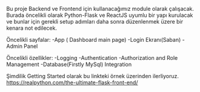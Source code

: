 Bu proje Backend ve Frontend için kullanacağımız module olarak çalışacak. Burada öncelikli olarak Python-Flask ve ReactJS uyumlu bir yapı kurulacak ve bunlar için gerekli setup adımları daha sonra düzenlenmek üzere bir kenara not edilecek.

Öncelikli sayfalar:
	-App ( Dashboard main page) 
	-Login Ekranı(Saban)
	-Admin Panel

Öncelikli özellikler:
	-Logging
	-Authentication
	-Authorization and Role Management
	-Database(Firstly MySql) Integration

Şimdilik Getting Started olarak bu linkteki örnek üzerinden ilerliyoruz.
https://realpython.com/the-ultimate-flask-front-end/
